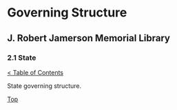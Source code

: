 [0]: ../README.md
[2.1]: state.md

# Governing Structure
## J. Robert Jamerson Memorial Library
### 2.1 State
[< Table of Contents][0]

State governing structure.

[Top][2.1]